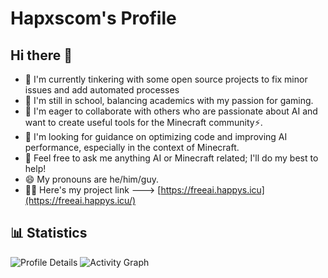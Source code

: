 # Hapxscom's Profile

## Hi there 👋

- 🔭 I'm currently tinkering with some open source projects to fix minor issues and add automated processes
- 🌱 I'm still in school, balancing academics with my passion for gaming.
- 👯 I'm eager to collaborate with others who are passionate about AI and want to create useful tools for the Minecraft community⚡.
- 🤔 I'm looking for guidance on optimizing code and improving AI performance, especially in the context of Minecraft.
- 💬 Feel free to ask me anything AI or Minecraft related; I'll do my best to help!
- 😄 My pronouns are he/him/guy.
- 💁‍♂️ Here's my project link ---> [https://freeai.happys.icu](https://freeai.happys.icu/)

## 📊 Statistics

![Profile Details](http://github-profile-summary-cards.vercel.app/api/cards/profile-details?username=Happy-clo&theme=github_dark)
![Activity Graph](https://user-images.githubusercontent.com/73097560/115834477-dbab4500-a447-11eb-908a-139a6edaec5c.gif)
